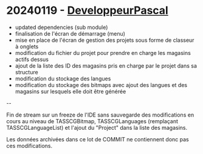 # 20240119 - [DeveloppeurPascal](https://github.com/DeveloppeurPascal)

* updated dependencies (sub module)
* finalisation de l'écran de démarrage (menu)
* mise en place de l'écran de gestion des projets sous forme de classeur à onglets
* modification du fichier du projet pour prendre en charge les magasins actifs dessus
* ajout de la liste des ID des magasins pris en charge par le projet dans sa structure
* modification du stockage des langues
* modification du stockage des bitmaps avec ajout des langues et des magasins sur lesquels elle doit être générée

--

Fin de stream sur un freeze de l'IDE sans sauvegarde des modifications en cours au niveau de TASSCGBitmap, TASSCGLanguages (remplaçant TASSCGLanguageList) et l'ajout du "Project" dans la liste des magasins.

Les données archivées dans ce lot de COMMIT ne contiennent donc pas ces modifications.
